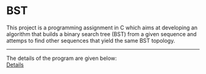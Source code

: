 # BST
This project is a programming assignment in C which aims at developing an algorithm that builds a binary search tree (BST) from a given sequence and attemps to find other sequences that yield the same BST topology.
___
The details of the program are given below:  
[Details](https://github.com/erhanyalniz/BST/blob/124df1ad1668c377e260c3d1cbf25362adefd728/Building_BST.PDF)
